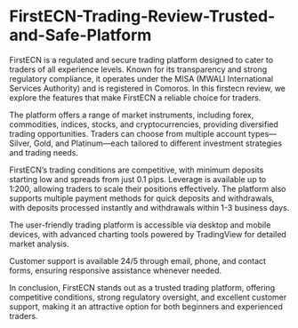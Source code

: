 # FirstECN-Trading-Review-Trusted-and-Safe-Platform
FirstECN is a regulated and secure trading platform designed to cater to traders of all experience levels. Known for its transparency and strong regulatory compliance, it operates under the MISA (MWALI International Services Authority) and is registered in Comoros. In this firstecn review, we explore the features that make FirstECN a reliable choice for traders.

The platform offers a range of market instruments, including forex, commodities, indices, stocks, and cryptocurrencies, providing diversified trading opportunities. Traders can choose from multiple account types—Silver, Gold, and Platinum—each tailored to different investment strategies and trading needs.

FirstECN’s trading conditions are competitive, with minimum deposits starting low and spreads from just 0.1 pips. Leverage is available up to 1:200, allowing traders to scale their positions effectively. The platform also supports multiple payment methods for quick deposits and withdrawals, with deposits processed instantly and withdrawals within 1-3 business days.

The user-friendly trading platform is accessible via desktop and mobile devices, with advanced charting tools powered by TradingView for detailed market analysis.

Customer support is available 24/5 through email, phone, and contact forms, ensuring responsive assistance whenever needed.

In conclusion, FirstECN stands out as a trusted trading platform, offering competitive conditions, strong regulatory oversight, and excellent customer support, making it an attractive option for both beginners and experienced traders.
